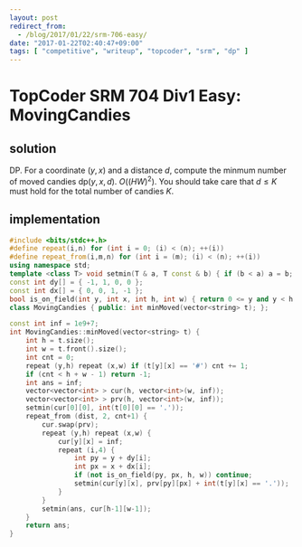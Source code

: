 ```yaml
---
layout: post
redirect_from:
  - /blog/2017/01/22/srm-706-easy/
date: "2017-01-22T02:40:47+09:00"
tags: [ "competitive", "writeup", "topcoder", "srm", "dp" ]
---
```


# TopCoder SRM 704 Div1 Easy: MovingCandies

## solution

DP. For a coordinate $(y, x)$ and a distance $d$, compute the minmum number of moved candies $\mathrm{dp}(y,x,d)$. $O((HW)^2)$.
You should take care that $d \le K$ must hold for the total number of candies $K$.

## implementation

``` c++
#include <bits/stdc++.h>
#define repeat(i,n) for (int i = 0; (i) < (n); ++(i))
#define repeat_from(i,m,n) for (int i = (m); (i) < (n); ++(i))
using namespace std;
template <class T> void setmin(T & a, T const & b) { if (b < a) a = b; }
const int dy[] = { -1, 1, 0, 0 };
const int dx[] = { 0, 0, 1, -1 };
bool is_on_field(int y, int x, int h, int w) { return 0 <= y and y < h and 0 <= x and x < w; }
class MovingCandies { public: int minMoved(vector<string> t); };

const int inf = 1e9+7;
int MovingCandies::minMoved(vector<string> t) {
    int h = t.size();
    int w = t.front().size();
    int cnt = 0;
    repeat (y,h) repeat (x,w) if (t[y][x] == '#') cnt += 1;
    if (cnt < h + w - 1) return -1;
    int ans = inf;
    vector<vector<int> > cur(h, vector<int>(w, inf));
    vector<vector<int> > prv(h, vector<int>(w, inf));
    setmin(cur[0][0], int(t[0][0] == '.'));
    repeat_from (dist, 2, cnt+1) {
        cur.swap(prv);
        repeat (y,h) repeat (x,w) {
            cur[y][x] = inf;
            repeat (i,4) {
                int py = y + dy[i];
                int px = x + dx[i];
                if (not is_on_field(py, px, h, w)) continue;
                setmin(cur[y][x], prv[py][px] + int(t[y][x] == '.'));
            }
        }
        setmin(ans, cur[h-1][w-1]);
    }
    return ans;
}
```
